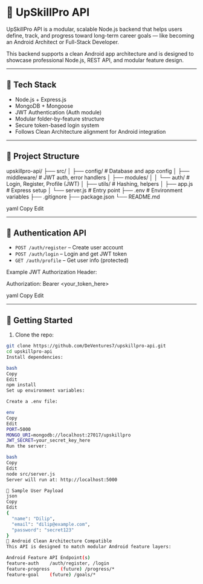 # 🧠 UpSkillPro API

UpSkillPro API is a modular, scalable Node.js backend that helps users define, track, and progress toward long-term career goals — like becoming an Android Architect or Full-Stack Developer.

This backend supports a clean Android app architecture and is designed to showcase professional Node.js, REST API, and modular feature design.

---

## 🔧 Tech Stack

- Node.js + Express.js
- MongoDB + Mongoose
- JWT Authentication (Auth module)
- Modular folder-by-feature structure
- Secure token-based login system
- Follows Clean Architecture alignment for Android integration

---

## 📁 Project Structure

upskillpro-api/
├── src/
│ ├── config/ # Database and app config
│ ├── middleware/ # JWT auth, error handlers
│ ├── modules/
│ │ └── auth/ # Login, Register, Profile (JWT)
│ ├── utils/ # Hashing, helpers
│ ├── app.js # Express setup
│ └── server.js # Entry point
├── .env # Environment variables
├── .gitignore
├── package.json
└── README.md

yaml
Copy
Edit

---

## 🔐 Authentication API

- `POST /auth/register` – Create user account
- `POST /auth/login` – Login and get JWT token
- `GET /auth/profile` – Get user info (protected)

Example JWT Authorization Header:

Authorization: Bearer <your_token_here>

yaml
Copy
Edit

---

## 🚀 Getting Started

1. Clone the repo:

```bash
git clone https://github.com/DeVentures7/upskillpro-api.git
cd upskillpro-api
Install dependencies:

bash
Copy
Edit
npm install
Set up environment variables:

Create a .env file:

env
Copy
Edit
PORT=5000
MONGO_URI=mongodb://localhost:27017/upskillpro
JWT_SECRET=your_secret_key_here
Run the server:

bash
Copy
Edit
node src/server.js
Server will run at: http://localhost:5000

🧪 Sample User Payload
json
Copy
Edit
{
  "name": "Dilip",
  "email": "dilip@example.com",
  "password": "secret123"
}
🧱 Android Clean Architecture Compatible
This API is designed to match modular Android feature layers:

Android Feature	API Endpoint(s)
feature-auth	/auth/register, /login
feature-progress	(future) /progress/*
feature-goal	(future) /goals/*

